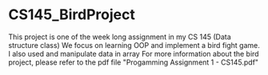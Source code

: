 # CS145_BirdProject

This project is one of the week long assignment in my CS 145 (Data structure class)
We focus on learning OOP and implement a bird fight game.
I also used and manipulate data in array
For more information about the bird project, please refer to the pdf file "Progamming Assignment 1 - CS145.pdf"
